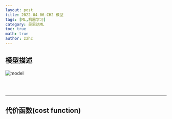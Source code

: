 ```yaml
---
layout: post
title: 2022-04-06-CH2 模型 
tags: [ML,机器学习]
category: 吴恩达ML
toc: true
math: true
author: zzhc
---
```


## 模型描述


![model](https://gitee.com/zzhc3321/personal-blog-drawing-bed/raw/master/personal-blog/2022_4_6_1649224577478.png)

<br>
<br>

***

## 代价函数(cost function)

